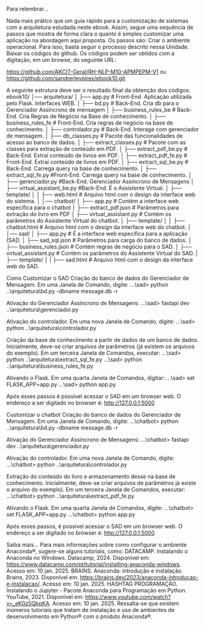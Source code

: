 Para relembrar…

Nada mais prático que um guia rápido para a customização de sistemas com a arquitetura estudada neste ebook. Assim, segue uma sequência de passos que mostra de forma clara o quanto é simples customizar uma aplicação na abordagem aqui proposta. Os passos são:
Criar o ambiente operacional. Para isso, basta seguir o processo descrito nessa Unidade. 
Baixar os códigos do github. Os códigos podem ser obtidos com a digitação, em um browse, do seguinte URL:

https://github.com/AKCIT-Geral/RH-NLP-M10-APMPEPM-V1 ou 
https://github.com/sandrerleypires/ebook10.git

A seguinte estrutura deve ser o resultado final da obtenção dos códigos:
ebook10/
   │── arquitetura/
   │   ├── app.py             # Front-End. Aplicação utilizada pelo Flask. Interfaces WEB.
   │   ├── bd.py              # Back-End. Cria db para o Gerenciador Assíncrono de mensagem
   │   ├── business_rules_be  # Back-End. Cria Regras de Negócio na Base de conhecimento. 
   │   ├── business_rules_fe  # Front-End. Cria regras de negócio na base de conhecimento.
   │   ├── controlador.py     # Back-End. Interage com gerenciador de mensagem. 
   │   ├── db_classes.py      # Pacote das funcionalidades de acesso ao banco de dados.
   │   ├── extract_classes.py	# Pacote com as classes para extração de conteúdo em PDF.
   │   ├── extract_pdf_be.py	# Back-End. Extraí conteúdo de livros em PDF.
   │   ├── extract_pdf_fe.py	# Front-End. Extraí conteúdo de livros em PDF.
   │   ├── extract_sql_be.py	# Back-End. Carrega query na base de conhecimento.
   │   ├── extract_sql_fe.py  #Front-End. Carrega query na base de conhecimento.
   │   ├── gerenciador.py	#Back-End. Gerenciador Assíncrono de Mensagens
   │   ├── virtual_assistant_be.py #Back-End. É o Assistente Virtual. 
   │   ├── template/
   │   │   ├── web.html         # Arquivo html com o design da interface web do sistema.
   │
   │── chatbot/
   │   ├── app.py               # Contém a interface web específica para o chatbot
   │   ├── extract_pdf.json     # Parâmetros para extração do livro em PDF
   │   ├── virtual_assistant.py # Contém os parâmetros do Assistente Virtual do chatbot.
   │   ├── template/
   │   │   ├── chatbot.html     # Arquivo html com o design da interface web do chatbot.
   │
   │── sad/
   │   ├── app.py                # É a interface web específica para a aplicação (SAD.
   │   ├── sad_sql.json          # Parâmetros para carga do banco de dados.
   │   ├── business_rules.json   # Contém regras de negócio para o SAD.
   │   ├── virtual_assistant.py  # Contém os parâmetros do Assistente Virtual do SAD.
   |   ├── template/
   │   |   ├── sad.html          # Arquivo html com o design da interface web do SAD.


Como Customizar o SAD
Criação do banco de dados do Gerenciador de Mensagem. Em uma Janela de Comando, digite:
...\sad> python ..\arquitetura\bd.py -dbname message.db -r

Ativação do Gerenciador Assíncrono de Mensagens: 
...\sad> fastapi dev ..\arquitetura\gerenciador.py

 Ativação do controlador. Em uma nova Janela de Comando, digite: 
...\sad> python ..\arquitetura\controlador.py

Criação da base de conhecimento a partir de dados de um banco de dados. Inicialmente, deve-se criar arquivos de parâmetros (já existem os arquivos do exemplo). Em um terceira Janela de Comandos, executar:
...\sad> python ..\arquitetura\extract_sql_fe.py
...\sad> python ..\arquitetura\business_rules_fe.py

Ativando o Flask. Em uma quarta Janela de Comandos, digitar:
...\sad> set FLASK_APP=app.py
...\sad> python app.py

Após esses passos é possível acessar o SAD em um browser web.
O endereço a ser digitado no browser é: http://127.0.0.1:5000

Customizar o chatbot
Criação do banco de dados do Gerenciador de Mensagem. Em uma Janela de Comando, digite:
...\chatbot> python ..\arquitetura\bd.py -dbname message.db -r

Ativação do Gerenciador Assíncrono de Mensagens: 
...\chatbot> fastapi dev ..\arquitetura\gerenciador.py

 Ativação do controlador. Em uma nova Janela de Comando, digite: 
...\chatbot> python ..\arquitetura\controlador.py

Extração do conteúdo do livro e armazenamento desse na base de conhecimento. Inicialmente, deve-se criar arquivos de parâmetros já existe o arquivo do exemplo). Em um terceira Janela de Comandos, executar:
...\chatbot> python ..\arquitetura\extract_pdf_fe.py

Ativando o Flask. Em uma quarta Janela de Comandos, digite:
...\chatbot> set FLASK_APP=app.py
...\chatbot> python app.py

Após esses passos, é possível acessar o SAD em um browser web. 
O endereço a ser digitado no browser é: http://127.0.0.1:5000 


Saiba mais…
Para mais informações sobre como configurar o ambiente Anaconda®, sugere-se alguns tutoriais, como:
DATACAMP. Instalando o Anaconda no Windows. Datacamp, 2024. Disponível em: https://www.datacamp.com/pt/tutorial/installing-anaconda-windows. Acesso em: 10 jan. 2025.
BRAINS. Anaconda: introdução e instalação. Brains, 2023. Disponível em: https://brains.dev/2023/anaconda-introducao-e-instalacao/. Acesso em: 10 jan. 2025.
HASHTAG PROGRAMAÇÃO. Instalando o Jupyter - Pacote Anaconda para Programação em Python. YouTube, 2021. Disponível em: https://www.youtube.com/watch?v=_eK0z5QbpKA. Acesso em: 10 jan. 2025. 
Ressalta-se que existem inúmeros tutoriais que tratam de instalação e uso de ambientes de desenvolvimento em Python® com o produto Anaconda®.

